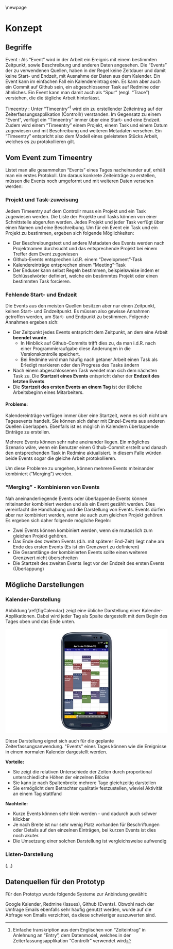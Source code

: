 
\newpage

# Konzept

## Begriffe

Event
: 	Als “Event” wird in der Arbeit ein Ereignis mit einem bestimmten Zeitpunkt, sowie Beschreibung und anderen Daten angesehen. Die “Events” der zu verwendenen Quellen, haben in der Regel keine Zeitdauer und damit keine Start- und Endzeit, mit Ausnahme der Daten aus dem Kalender.
	Ein Event kann im einfachen Fall ein Kalendereintrag sein. Es kann aber auch ein Commit auf Github sein, ein abgeschlossener Task auf Redmine oder ähnliches. Ein Event kann man damit auch als “Spur” (engl. “Trace”) verstehen, die die tägliche Arbeit hinterlässt.

Timeentry
:	Unter “Timeentry”[^fnTimeEntry] wird ein zu erstellender Zeiteintrag auf der Zeiterfassungsapplikation (Controllr) verstanden. Im Gegensatz zu einem “Event”, verfügt ein “Timeentry” immer über eine Start- und eine Endzeit. Zudem wird einem “Timeentry” einem Projekt, einem Task und einem Datum zugewiesen und mit Beschreibung und weiteren Metadaten versehen.
	Ein “Timeentry” entspricht also dem Modell eines geleisteten Stücks Arbeit, welches es zu protokollieren gilt.

[^fnTimeEntry]:	Einfache transkription aus dem Englischen von “Zeiteintrag” in Anlehnung an “Entry”, dem Datenmodel, welches in der Zeiterfassungsapplikation “Controllr” verwendet wird

## Vom Event zum Timeentry

Listet man alle gesammelten “Events” eines Tages nacheinander auf, erhält man ein erstes Protokoll. Um daraus konkrete Zeiteinträge zu erstellen, müssen die Events noch umgeformt und mit weiteren Daten versehen werden:

### Projekt und Task-zuweisung

Jedem Timeentry auf dem Controllr muss ein Projekt und ein Task zugewiesen werden. Die Liste der Projekte und Tasks können von einer Schnittstelle abgerufen werden. Jedes Projekt und jeder Task verfügt über einen Namen und eine Beschreibung. Um für ein Event ein Task und ein Projekt zu bestimmen, ergeben sich folgende Möglichkeiten:

- Der Beschreibungstext und andere Metadaten des Events werden nach Projektnamen durchsucht und das entsprechende Projekt bei einem Treffer dem Event zugewiesen
- Github-Events entsprechen i.d.R. einem “Development”-Task
- Kalendereinträge entsprechen einem “Meeting”-Task
- Der Enduser kann selbst Regeln bestimmen, beispielsweise indem er Schlüsselwörter definiert, welche ein bestimmtes Projekt oder einen bestimmten Task forcieren.

### Fehlende Start- und Endzeit

Die Events aus den meisten Quellen besitzen aber nur einen Zeitpunkt, keinen Start- und Endzeitpunkt. Es müssen also gewisse Annahmen getroffen werden, um Start- und Endpunkt zu bestimmen. Folgende Annahmen ergeben sich:

- Der Zeitpunkt jedes Events entspricht dem Zeitpunkt, an dem eine Arbeit **beendet wurde**. 
	- In Hinblick auf Github-Commits trifft dies zu, da man i.d.R. nach einer Programmieraufgabe diese Änderungen in die Versionskontrolle speichert. 
	- Bei Redmine wird man häufig nach getaner Arbeit einen Task als Erledigt markieren oder den Progress des Tasks ändern
- Nach einem abgeschlossenen Task wendet man sich dem nächsten Task zu. Die **Startzeit eines Events** entspricht daher der **Endzeit des letzten Events**
- Die **Startzeit des ersten Events an einem Tag** ist der übliche Arbeitsbeginn eines Mitarbeiters.

#### Probleme:

Kalendereinträge verfügen immer über eine Startzeit, wenn es sich nicht um Tagesevents handelt. Sie können sich daher mit Einzel-Events aus anderen Quellen überlappen. Ebenfalls ist es möglich in Kalendern überlappende Einträge zu erstellen.

Mehrere Events können sehr nahe aneinander liegen. Ein mögliches Szenario wäre, wenn ein Benutzer einen Github-Commit erstellt und danach den entsprechenden Task in Redmine aktualisiert. In diesem Falle würden beide Events sogar die gleiche Arbeit protokollieren.

Um diese Probleme zu umgehen, können mehrere Events miteinander kombiniert (“Merging”) werden.

### “Merging” - Kombinieren von Events

Nah aneinanderliegende Events oder überlappende Events können miteinander kombiniert werden und als ein Event gezählt werden. Dies vereinfacht die Handhabung und die Darstellung von Events. Events dürfen aber nur kombiniert werden, wenn sie auch zum gleichen Projekt gehören. Es ergeben sich daher folgende mögliche Regeln:

- Zwei Events können kombiniert werden, wenn sie mutasslich zum gleichen Projekt gehören.
- Das Ende des zweiten Events (d.h. mit späterer End-Zeit) liegt nahe am Ende des ersten Events (Es ist ein Grenzwert zu definieren)
- Die Gesamtlänge der kombinierten Events sollte einen weiteren Grenzwert nicht überschreiten
- Die Startzeit des zweiten Events liegt vor der Endzeit des ersten Events (Überlappung)


## Mögliche Darstellungen

### Kalender-Darstellung

Abbildung \ref{figCalendar} zeigt eine übliche Darstellung einer Kalender-Applikationen. Dabei wird jeder Tag als Spalte dargestellt mit dem Begin des Tages oben und das Ende unten.

![Beispiel Kalender Applikation\label{figCalendar}[@businessCalendar]](../img/calendar.jpg)


Diese Darstellung eignet sich auch für die geplante Zeiterfassungsanwendung. "Events" eines Tages können wie die Ereignisse in einem normalen Kalender dargestellt werden.

**Vorteile:**

- Sie zeigt die relativen Unterschiede der Zeiten durch proportional unterschiedliche Höhen der einzelnen Blöcke
- Sie kann je nach Spaltenbreite mehrere Tage gleichzeitig darstellen
- Sie ermöglicht dem Betrachter qualitativ festzustellen, wieviel Aktivität an einem Tag stattfand

**Nachteile:**

- Kurze Events können sehr klein werden - und dadurch auch schwer klickbar
- Je nach Breite ist nur sehr wenig Platz vorhanden für Beschriftungen oder Details auf den einzelnen Einträgen, bei kurzen Events ist dies noch akuter.
- Die Umsetzung einer solchen Darstellung ist vergleichsweise aufwendig

### Listen-Darstellung


(...)


## Datenquellen für den Prototyp

Für den Prototyp wurde folgende Systeme zur Anbindung gewählt:

Google Kalender, Redmine (Issues), Github (Events). Obwohl nach der Umfrage Emails ebenfalls sehr häufig genutzt werden, wurde auf die Abfrage von Emails verzichtet, da diese schwieriger auszuwerten sind.









